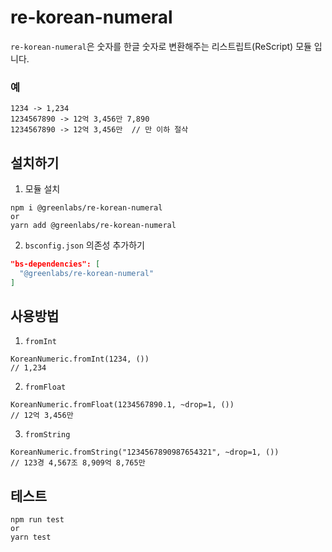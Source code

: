 # re-korean-numeral

`re-korean-numeral`은 숫자를 한글 숫자로 변환해주는 리스트립트(ReScript) 모듈 입니다.

### 예
```
1234 -> 1,234
1234567890 -> 12억 3,456만 7,890
1234567890 -> 12억 3,456만  // 만 이하 절삭
```

## 설치하기

1. 모듈 설치

```shell
npm i @greenlabs/re-korean-numeral
or
yarn add @greenlabs/re-korean-numeral
```

2. `bsconfig.json` 의존성 추가하기

```json
"bs-dependencies": [
  "@greenlabs/re-korean-numeral"
]
```

## 사용방법

1. `fromInt`

```reason
KoreanNumeric.fromInt(1234, ())
// 1,234
```

2. `fromFloat`

```reason
KoreanNumeric.fromFloat(1234567890.1, ~drop=1, ())
// 12억 3,456만
```

3. `fromString`

```reason
KoreanNumeric.fromString("1234567890987654321", ~drop=1, ())
// 123경 4,567조 8,909억 8,765만
```

## 테스트

```shell
npm run test
or
yarn test
```
